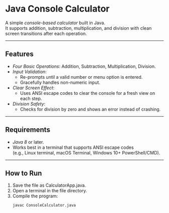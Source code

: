 # Java Console Calculator

A simple *console-based calculator* built in Java.  
It supports addition, subtraction, multiplication, and division with clean screen transitions after each operation.

---

## Features
- *Four Basic Operations*: Addition, Subtraction, Multiplication, Division.
- *Input Validation*:
  - Re-prompts until a valid number or menu option is entered.
  - Gracefully handles non-numeric input.
- *Clear Screen Effect*:
  - Uses ANSI escape codes to clear the console for a fresh view on each step.
- *Division Safety*:
  - Checks for division by zero and shows an error instead of crashing.

---

## Requirements
- *Java 8* or later.
- Works best in a terminal that supports ANSI escape codes  
  (e.g., Linux terminal, macOS Terminal, Windows 10+ PowerShell/CMD).

---

## How to Run
1. Save the file as CalculatorApp.java.
2. Open a terminal in the file directory.
3. Compile the program:
   ```bash
   javac ConsoleCalculator.java
